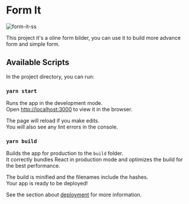# Form It
![form-it-ss](https://user-images.githubusercontent.com/63222158/150473389-eda53c52-b093-4b37-b619-696e1d7d0da4.png)

This project it's a oline form bilder, you can use it to build more advance form and simple form.

## Available Scripts

In the project directory, you can run:

### `yarn start`

Runs the app in the development mode.\
Open [http://localhost:3000](http://localhost:3000) to view it in the browser.

The page will reload if you make edits.\
You will also see any lint errors in the console.


### `yarn build`

Builds the app for production to the `build` folder.\
It correctly bundles React in production mode and optimizes the build for the best performance.

The build is minified and the filenames include the hashes.\
Your app is ready to be deployed!

See the section about [deployment](https://facebook.github.io/create-react-app/docs/deployment) for more information.
